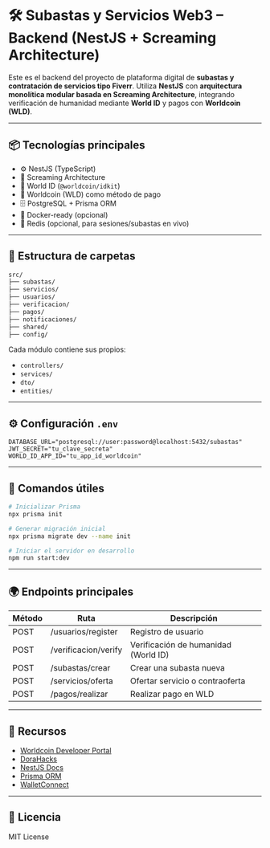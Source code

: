 # 🛠️ Subastas y Servicios Web3 – Backend (NestJS + Screaming Architecture)

Este es el backend del proyecto de plataforma digital de **subastas y contratación de servicios tipo Fiverr**. Utiliza **NestJS** con **arquitectura monolítica modular basada en Screaming Architecture**, integrando verificación de humanidad mediante **World ID** y pagos con **Worldcoin (WLD)**.

---

## 📦 Tecnologías principales

- ⚙️ NestJS (TypeScript)
- 🧠 Screaming Architecture
- 🔐 World ID (`@worldcoin/idkit`)
- 💸 Worldcoin (WLD) como método de pago
- 🗄️ PostgreSQL + Prisma ORM
- 🚀 Docker-ready (opcional)
- 🧪 Redis (opcional, para sesiones/subastas en vivo)

---

## 📁 Estructura de carpetas

```bash
src/
├── subastas/
├── servicios/
├── usuarios/
├── verificacion/
├── pagos/
├── notificaciones/
├── shared/
├── config/
```

Cada módulo contiene sus propios:
- `controllers/`
- `services/`
- `dto/`
- `entities/`

---

## ⚙️ Configuración `.env`

```env
DATABASE_URL="postgresql://user:password@localhost:5432/subastas"
JWT_SECRET="tu_clave_secreta"
WORLD_ID_APP_ID="tu_app_id_worldcoin"
```

---

## 🚀 Comandos útiles

```bash
# Inicializar Prisma
npx prisma init

# Generar migración inicial
npx prisma migrate dev --name init

# Iniciar el servidor en desarrollo
npm run start:dev
```

---

## 🌍 Endpoints principales

| Método | Ruta                       | Descripción                          |
|--------|----------------------------|--------------------------------------|
| POST   | /usuarios/register         | Registro de usuario                  |
| POST   | /verificacion/verify       | Verificación de humanidad (World ID) |
| POST   | /subastas/crear            | Crear una subasta nueva              |
| POST   | /servicios/oferta          | Ofertar servicio o contraoferta      |
| POST   | /pagos/realizar            | Realizar pago en WLD                 |

---

## 🔗 Recursos

- [Worldcoin Developer Portal](https://developer.worldcoin.org/)
- [DoraHacks](https://dorahacks.io/)
- [NestJS Docs](https://docs.nestjs.com/)
- [Prisma ORM](https://www.prisma.io/)
- [WalletConnect](https://walletconnect.com/)

---

## 📝 Licencia

MIT License
